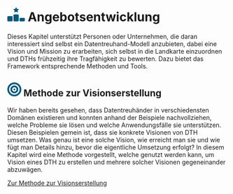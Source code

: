 # ![](../assets/images/star.svg) Angebotsentwicklung

Dieses Kapitel unterstützt Personen oder Unternehmen, die daran interessiert sind selbst ein Datentreuhand-Modell anzubieten, dabei eine Vision und Mission zu erarbeiten, sich selbst in die Landkarte einzuordnen und DTHs frühzeitig ihre Tragfähigkeit zu bewerten. Dazu bietet das Framework entsprechende Methoden und Tools.

## ![](../assets/images/bullseye.svg) Methode zur Visionserstellung

Wir haben bereits gesehen, dass Datentreuhänder in verschiedensten Domänen existieren und konnten anhand der Beispiele nachvollziehen, welche Probleme sie lösen und welche Anwendungsfälle sie unterstützen. Diesen Beispielen gemein ist, dass sie konkrete Visionen von DTH umsetzen. Was genau ist eine solche Vision, wie erreicht man sie und wie fügt man Details hinzu, bevor die eigentliche Umsetzung erfolgt? In diesem Kapitel wird eine Methode vorgestellt, welche genutzt werden kann, um Vision eines DTH zu erstellen und mehrere solcher Visionen gegeneinander abzuwägen.

[Zur Methode zur Visionserstellung](Methode%20zur%20Visionserstellung)
